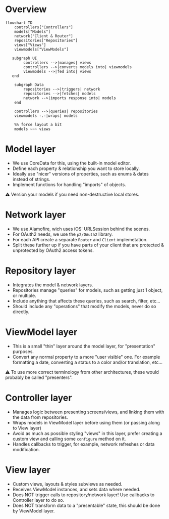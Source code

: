 # Overview

```mermaid
flowchart TD
    controllers["Controllers"]
    models["Models"]
    network["Client & Router"]
    repositories["Repositories"]
    views["Views"]
    viewmodels["ViewModels"]

   subgraph UI
        controllers -->|manages| views
        controllers -->|converts models into| viewmodels
        viewmodels -->|fed into| views
   end

    subgraph Data
        repositories -->|triggers| network
        repositories -->|fetches| models
        network -->|imports response into| models
    end

    controllers -->|queries| repositories
    viewmodels -.-|wraps| models
    
    %% force layout a bit
    models ~~~ views
```

# Model layer

- We use CoreData for this, using the built-in model editor.
- Define each property & relationship you want to store locally.
- Ideally use "nicer" versions of properties, such as enums & dates instead of strings.
- Implement functions for handling "imports" of objects.

:warning: Version your models if you need non-destructive local stores. 

# Network layer

- We use Alamofire, wich uses iOS' URLSession behind the scenes.
- For OAuth2 needs, we use the `p2/OAuth2` library.
- For each API create a separate `Router` and `Client` implemetation.
- Split these further up if you have parts of your client that are protected & unprotected by OAuth2 access tokens.

# Repository layer

- Integrates the model & network layers.
- Repositories manage "queries" for models, such as getting just 1 object, or multiple.
- Include anything that affects these queries, such as search, filter, etc…
- Should include any "operations" that modify the models, never do so directly.

# ViewModel layer

- This is a small "thin" layer around the model layer, for "presentation" purposes.
- Convert any normal property to a more "user visible" one. For example formatting a date, converting a status to a color and/or translation, etc…

:warning: To use more correct terminology from other architectures, these would probably be called "presenters".

# Controller layer

- Manages logic between presenting screens/views, and linking them with the data from repositories.
- Wraps models in ViewModel layer before using them (or passing along to View layer)
- Avoid as much as possible styling "views" in this layer, prefer creating a custom view and calling some `configure` method on it.
- Handles callbacks to trigger, for example, network refreshes or data modification.

# View layer

- Custom views, layouts & styles subviews as needed.
- Receives ViewModel instances, and sets data where needed.
- Does NOT trigger calls to repository/network layer! Use callbacks to Controller layer to do so.
- Does NOT transform data to a "presentable" state, this should be done by ViewModel layer.
